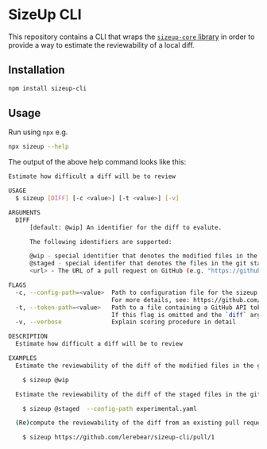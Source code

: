 # SizeUp CLI

This repository contains a CLI that wraps the [`sizeup-core` library](https://github.com/lerebear/sizeup-core) in order to provide a way to estimate the reviewability of a local diff.

## Installation

```sh
npm install sizeup-cli
```

## Usage

Run using `npx` e.g.

```sh
npx sizeup --help
```

The output of the above help command looks like this:

```sh
Estimate how difficult a diff will be to review

USAGE
  $ sizeup [DIFF] [-c <value>] [-t <value>] [-v]

ARGUMENTS
  DIFF
      [default: @wip] An identifier for the diff to evalute.

      The following identifiers are supported:

      @wip - special identifier that denotes the modified files in the git working tree (i.e. the result of `git diff`)
      @staged - special identifer that denotes the files in the git staging area (i.e. the result of `git diff --staged`)
      <url> - The URL of a pull request on GitHub (e.g. "https://github.com/lerebear/sizeup-cli/pull/1")

FLAGS
  -c, --config-path=<value>  Path to configuration file for the sizeup lib.
                             For more details, see: https://github.com/lerebear/sizeup-core#configuration
  -t, --token-path=<value>   Path to a file containing a GitHub API token.
                             If this flag is omitted and the `diff` argument is a URL, then this tool will prompt for a token instead.
  -v, --verbose              Explain scoring procedure in detail

DESCRIPTION
  Estimate how difficult a diff will be to review

EXAMPLES
  Estimate the reviewability of the diff of the modified files in the git working tree

    $ sizeup @wip

  Estimate the reviewability of the diff of the staged files in the git index using a custom configuration file

    $ sizeup @staged  --config-path experimental.yaml

  (Re)compute the reviewability of the diff from an existing pull request

    $ sizeup https://github.com/lerebear/sizeup-cli/pull/1
```
